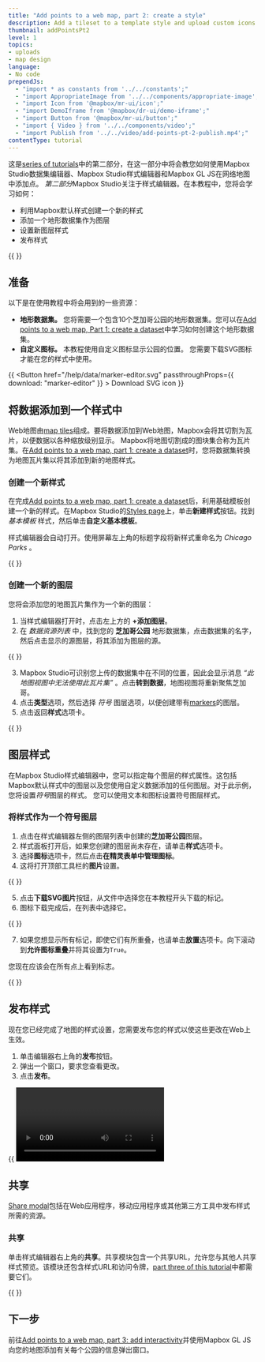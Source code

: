 ```yaml
---
title: "Add points to a web map, part 2: create a style"
description: Add a tileset to a template style and upload custom icons in Mapbox Studio.
thumbnail: addPointsPt2
level: 1
topics:
- uploads
- map design
language:
- No code
prependJs:
  - "import * as constants from '../../constants';"
  - "import AppropriateImage from '../../components/appropriate-image';"
  - "import Icon from '@mapbox/mr-ui/icon';"
  - "import DemoIframe from '@mapbox/dr-ui/demo-iframe';"
  - "import Button from '@mapbox/mr-ui/button';"
  - "import { Video } from '../../components/video';"
  - "import Publish from '../../video/add-points-pt-2-publish.mp4';"
contentType: tutorial
---
```


这是[series of tutorials](https://docs.mapbox.com/studio-manual/help/#add-points-to-a-map)中的第二部分，在这一部分中将会教您如何使用Mapbox Studio数据集编辑器、Mapbox Studio样式编辑器和Mapbox GL JS在网络地图中添加点。
*第二部分*Mapbox Studio关注于样式编辑器。在本教程中，您将会学习如何：

- 利用Mapbox默认样式创建一个新的样式
- 添加一个地形数据集作为图层
- 设置新图层样式
- 发布样式

{{
<DemoIframe src="https://api.mapbox.com/styles/v1/examples/cjgiiz9ck002j2ss5zur1vjji.html?access_token=MapboxAccessToken#10.7/41.893748/-87.661557/0" />
}}

## 准备

以下是在使用教程中将会用到的一些资源：

- **地形数据集。** 您将需要一个包含10个芝加哥公园的地形数据集。您可以在[Add points to a web map, Part 1: create a dataset](/help/tutorials/add-points-pt-1)中学习如何创建这个地形数据集。
- **自定义图标。** 本教程使用自定义图标显示公园的位置。 您需要下载SVG图标才能在您的样式中使用。

{{
<Button href="/help/data/marker-editor.svg" passthroughProps={{ download: "marker-editor" }} >
    <Icon name='arrow-down' inline={true} /> Download SVG icon
</Button>
}}

## 将数据添加到一个样式中

Web地图由[map tiles](/help/how-mapbox-works/web-apps/)组成。要将数据添加到Web地图，Mapbox会将其切割为瓦片，以便数据以各种缩放级别显示。 Mapbox将地图切割成的图块集合称为瓦片集。在[Add points to a web map, part 1: create a dataset](/help/tutorials/add-points-pt-1)时，您将数据集转换为地图瓦片集以将其添加到新的地图样式。

### 创建一个新样式

在完成[Add points to a web map, part 1: create a dataset](/help/tutorials/add-points-pt-1)后，利用基础模板创建一个新的样式。在Mapbox Studio的[Styles page](https://studio.mapbox.com/styles)上，单击**新建样式**按钮。找到 _基本模板_ 样式，然后单击**自定义基本模板**。

样式编辑器会自动打开。使用屏幕左上角的标题字段将新样式重命名为 _Chicago Parks_ 。

{{
  <AppropriateImage
    imageId="addPointsPt2RenameStyle"
    alt="Mapbox Studio style editor showing how to rename a style"
  />
}}

### 创建一个新的图层

您将会添加您的地图瓦片集作为一个新的图层：

1. 当样式编辑器打开时，点击左上方的 **+添加图层**。
2. 在 _数据资源列表_ 中，找到您的 **芝加哥公园** 地形数据集，点击数据集的名字，然后点击显示的源图层，将其添加为图层的源。

{{
  <AppropriateImage
    imageId="addPointsPt2AddLayer"
    alt="screenshot illustrating how to add a new layer in Mapbox Studio"
  />
}}

3. Mapbox Studio可识别您上传的数据集中在不同的位置，因此会显示消息 _“此地图视图中无法使用此瓦片集”_ 。点击**转到数据**，地图视图将重新聚焦芝加哥。
4. 点击**类型**选项，然后选择 _符号_ 图层选项，以便创建带有[markers](/help/glossary/marker/)的图层。
5. 点击返回**样式**选项卡。 

{{
  <AppropriateImage
    imageId="addPointsPt2CreateLayer"
    alt="screenshot illustrating how to create a new layer in Mapbox Studio"
  />
}}

## 图层样式

在Mapbox Studio样式编辑器中，您可以指定每个图层的样式属性。这包括Mapbox默认样式中的图层以及您使用自定义数据添加的任何图层。对于此示例，您将设置*符号*图层的样式。 您可以使用文本和图标设置符号图层样式。

### 将样式作为一个符号图层

1. 点击在样式编辑器左侧的图层列表中创建的**芝加哥公园**图层。
2. 样式面板打开后，如果您创建的图层尚未存在，请单击**样式**选项卡。
3. 选择**图标**选项卡，然后点击**在精灵表单中管理图标**。
4. 这将打开顶部工具栏的**图片**设置。

{{
  <AppropriateImage
    imageId="addPointsPt2UploadSvg"
    alt="screenshot demonstrating the upload SVG menu in Mapbox studio"
  />
}}

5. 点击**下载SVG图片**按钮，从文件中选择您在本教程开头下载的标记。
6. 图标下载完成后，在列表中选择它。

{{
  <AppropriateImage
    imageId="addPointsPt2SelectIcon"
    alt="screenshot demonstrating the upload SVG menu in Mapbox studio"
  />
}}

7. 如果您想显示所有标记，即使它们有所重叠，也请单击**放置**选项卡。向下滚动到**允许图标重叠**并将其设置为`True`。

您现在应该会在所有点上看到标志。

{{
  <AppropriateImage
    imageId="addPointsPt2IconsLoaded"
    alt="screenshot showing a style with a custom icon loaded in Mapbox Studio"
  />
}}

## 发布样式

现在您已经完成了地图的样式设置，您需要发布您的样式以使这些更改在Web上生效。

1. 单击编辑器右上角的**发布**按钮。
2. 弹出一个窗口，要求您查看更改。
3. 点击**发布**。

{{
  <Video
    filename={Publish}
    title="Comparing styles in the Publish modal"
  />
}}

## 共享

[Share modal](https://docs.mapbox.com/studio-manual/overview/publish-your-style/)包括在Web应用程序，移动应用程序或其他第三方工具中发布样式所需的资源。

### 共享

单击样式编辑器右上角的**共享**。共享模块包含一个共享URL，允许您与其他人共享样式预览。该模块还包含样式URL和访问令牌，[part three of this tutorial](/help/tutorials/add-points-pt-3/)中都需要它们。

{{
  <AppropriateImage
    imageId="addPointsPt2ShareStyle"
    alt="Screenshot showing the share section for a style in Mapbox Studio"
  />
}}

## 下一步

前往[Add points to a web map, part 3: add interactivity](/help/tutorials/add-points-pt-3/)并使用Mapbox GL JS向您的地图添加有关每个公园的信息弹出窗口。
